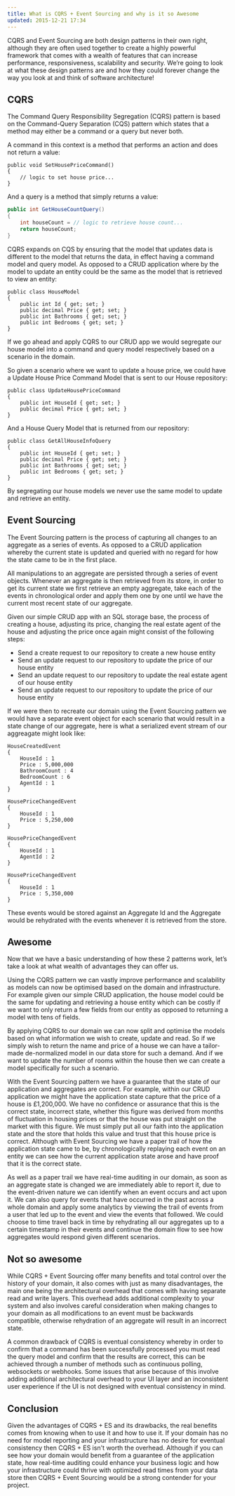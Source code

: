 ```yaml
---
title: What is CQRS + Event Sourcing and why is it so Awesome
updated: 2015-12-21 17:34
---
```


CQRS and Event Sourcing are both design patterns in their own right, although they are often used together to create a highly powerful framework that comes with a wealth of features that can increase performance, responsiveness, scalability and security. We’re going to look at what these design patterns are and how they could forever change the way you look at and think of software architecture!

## CQRS

The Command Query Responsibility Segregation (CQRS) pattern is based on the Command-Query Separation (CQS) pattern which states that a method may either be a command or a query but never both.

A command in this context is a method that performs an action and does not return a value:

```
public void SetHousePriceCommand()
{
    // logic to set house price...    
}    
```

And a query is a method that simply returns a value:

```cs
public int GetHouseCountQuery()
{
    int houseCount = // logic to retrieve house count... 
    return houseCount;   
}    
```


CQRS expands on CQS by ensuring that the model that updates data is different to the model that returns the data, in effect having a command model and query model. As opposed to a CRUD application where by the model to update an entity could be the same as the model that is retrieved to view an entity:

```
public class HouseModel
{
    public int Id { get; set; }
    public decimal Price { get; set; }
    public int Bathrooms { get; set; }
    public int Bedrooms { get; set; }
}
```

If we go ahead and apply CQRS to our CRUD app we would segregate our house model into a command and query model respectively based on a scenario in the domain. 

So given a scenario where we want to update a house price, we could have a Update House Price Command Model that is sent to our House repository:

```
public class UpdateHousePriceCommand
{
    public int HouseId { get; set; }
    public decimal Price { get; set; }
}
```

And a House Query Model that is returned from our repository:

```
public class GetAllHouseInfoQuery
{
    public int HouseId { get; set; }
    public decimal Price { get; set; }
    public int Bathrooms { get; set; }
    public int Bedrooms { get; set; }
}
```

By segregating our house models we never use the same model to update and retrieve an entity.

## Event Sourcing

The Event Sourcing pattern is the process of capturing all changes to an aggregate as a series of events. As opposed to a CRUD application whereby the current state is updated and queried with no regard for how the state came to be in the first place.

All manipulations to an aggregate are persisted through a series of event objects. Whenever an aggregate is then retrieved from its store, in order to get its current state we first retrieve an empty aggregate, take each of the events in chronological order and apply them one by one until we have the current most recent state of our aggregate.

Given our simple CRUD app with an SQL storage base, the process of creating a house, adjusting its price, changing the real estate agent of the house and adjusting the price once again might consist of the following steps:

- Send a create request to our repository to create a new house entity
- Send an update request to our repository to update the price of our house entity
- Send an update request to our repository to update the real estate agent of our house entity
- Send an update request to our repository to update the price of our house entity

If we were then to recreate our domain using the Event Sourcing pattern we would have a separate event object for each scenario that would result in a state change of our aggregate, here is what a serialized event stream of our aggreagate might look like:

```
HouseCreatedEvent 
{
    HouseId : 1
    Price : 5,000,000
    BathroomCount : 4
    BedroomCount : 6
    AgentId : 1   
}
```

```
HousePriceChangedEvent 
{
    HouseId : 1
    Price : 5,250,000
}
```


```
HousePriceChangedEvent 
{
    HouseId : 1
    AgentId : 2  
}
```

```
HousePriceChangedEvent 
{
    HouseId : 1
    Price : 5,350,000
}
```

These events would be stored against an Aggregate Id and the Aggregate would be rehydrated with the events whenever it is retrieved from the store.


## Awesome

Now that we have a basic understanding of how these 2 patterns work, let’s take a look at what wealth of advantages they can offer us.

Using the CQRS pattern we can vastly improve performance and scalability as models can now be optimised based on the domain and infrastructure. For example given our simple CRUD application, the house model could be the same for updating and retrieving a house entity which can be costly if we want to only return a few fields from our entity as opposed to returning a model with tens of fields.

By applying CQRS to our domain we can now split and optimise the models based on what information we wish to create, update and read. So if we simply wish to return the name and price of a house we can have a tailor-made de-normalized model in our data store for such a demand. And if we want to update the number of rooms within the house then we can create a model specifically for such a scenario. 

With the Event Sourcing pattern we have a guarantee that the state of our application and aggregates are correct. For example,  within our CRUD application we might have the application state capture that the price of a house is £1,200,000. We have no confidence or assurance that this is the correct state, incorrect state, whether this figure was derived from months of fluctuation in housing prices or that the house was put straight on the market with this figure. We must simply put all our faith into the application state and the store that holds this value and trust that this house price is correct. Although with Event Sourcing we have a paper trail of how the application state came to be, by chronologically replaying each event on an entity we can see how the current application state arose and have proof that it is the correct state.

As well as a paper trail we have real-time auditing in our domain, as soon as an aggregate state is changed we are immediately able to report it, due to the event-driven nature we can identify when an event occurs and act upon it. We can also query for events that have occurred in the past across a whole domain and apply some analytics by viewing the trail of events from a user that led up to the event and view the events that followed. We could choose to time travel back in time by rehydrating all our aggregates up to a certain timestamp in their events and continue the domain flow to see how aggregates would respond given different scenarios. 

## Not so awesome

While CQRS + Event Sourcing offer many benefits and total control over the history of your domain, it also comes with just as many disadvantages, the main one being the architectural overhead that comes with having separate read and write layers. This overhead adds additional complexity to your system and also involves careful consideration when making changes to your domain as all modifications to an event must be backwards compatible, otherwise rehydration of an aggregate will result in an incorrect state. 

A common drawback of CQRS is eventual consistency whereby in order to confirm that a command has been successfully processed you must read the query model and confirm that the results are correct, this can be achieved through a number of methods such as continuous polling, websockets or webhooks. Some issues that arise because of this involve adding additional architectural overhead to your UI layer and an inconsistent user experience if the UI is not designed with eventual consistency in mind.

## Conclusion

Given the advantages of CQRS + ES and its drawbacks, the real benefits comes from knowing when to use it and how to use it. If your domain has no need for model reporting and your infrastructure has no desire for eventual consistency then CQRS + ES isn't worth the overhead. Although if you can see how your domain would benefit from a guarantee of the application state, how real-time auditing could enhance your business logic and how your infrastructure could thrive with optimized read times from your data store then CQRS + Event Sourcing would be a strong contender for your project. 
